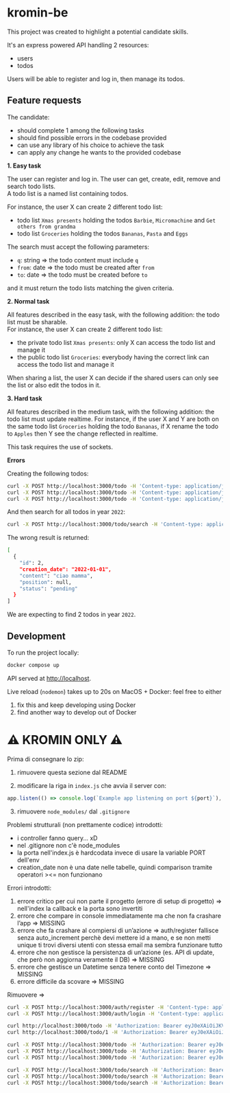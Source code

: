 # kromin-be

This project was created to highlight a potential candidate skills.

It's an express powered API handling 2 resources:
- users
- todos

Users will be able to register and log in, then manage its todos.

## Feature requests

The candidate:
- should complete 1 among the following tasks
- should find possible errors in the codebase provided
- can use any library of his choice to achieve the task
- can apply any change he wants to the provided codebase

**1. Easy task**

The user can register and log in.
The user can get, create, edit, remove and search todo lists.  
A todo list is a named list containing todos.

For instance, the user X can create 2 different todo list:
- todo list `Xmas presents` holding the todos `Barbie`, `Micromachine` and `Get others from grandma`
- todo list `Groceries` holding the todos `Bananas`, `Pasta` and `Eggs`

The search must accept the following parameters:
- `q`: string => the todo content must include `q`
- `from`: date => the todo must be created after `from`
- `to`: date => the todo must be created before `to`
  
and it must return the todo lists matching the given criteria.

**2. Normal task**

All features described in the easy task, with the following addition: the todo list must be sharable.  
For instance, the user X can create 2 different todo list: 
- the private todo list `Xmas presents`: only X can access the todo list and manage it
- the public todo list `Groceries`: everybody having the correct link can access the todo list and manage it

When sharing a list, the user X can decide if the shared users can only see the list or also edit the todos in it. 

**3. Hard task**

All features described in the medium task, with the following addition: the todo list must update realtime.
For instance, if the user X and Y are both on the same todo list `Groceries` holding the todo `Bananas`, if X rename the todo to `Apples` then Y see the change reflected in realtime. 

This task requires the use of sockets.

**Errors**

Creating the following todos:
```sh
curl -X POST http://localhost:3000/todo -H 'Content-type: application/json' -d '{"content":"ciao papà"}'
curl -X POST http://localhost:3000/todo -H 'Content-type: application/json' -d '{"content":"ciao mamma","creation_date":"2022-01-01"}'
curl -X POST http://localhost:3000/todo -H 'Content-type: application/json' -d '{"content":"hello mom","creation_date":"2022-12-31T00:00:00"}'
```

And then search for all todos in year `2022`:
```sh
curl -X POST http://localhost:3000/todo/search -H 'Content-type: application/json' -d '{"from":"2022-01-01","to":"2022-12-31"}'
```

The wrong result is returned:
```sh
[
  {
    "id": 2,
    "creation_date": "2022-01-01",
    "content": "ciao mamma",
    "position": null,
    "status": "pending"
  }
]
```

We are expecting to find 2 todos in year `2022`. 

## Development

To run the project locally:
```sh
docker compose up
```

API served at <http://localhost>.  

Live reload (`nodemon`) takes up to 20s on MacOS + Docker: feel free to either
1) fix this and keep developing using Docker
2) find another way to develop out of Docker

# ⚠️ KROMIN ONLY ⚠️

Prima di consegnare lo zip:

1. rimuovere questa sezione dal README

2. modificare la riga in `index.js` che avvia il server con:
```js
app.listen(() => console.log(`Example app listening on port ${port}`), port);
```

3. rimuovere `node_modules/` dal `.gitignore`

Problemi strutturali (non prettamente codice) introdotti:
- i controller fanno query... xD
- nel .gitignore non c'è node_modules
- la porta nell'index.js è hardcodata invece di usare la variable PORT dell'env
- creation_date non è una date nelle tabelle, quindi comparison tramite operatori ><= non funzionano

Errori introdotti:
1. errore critico per cui non parte il progetto (errore di setup di progetto) => nell'index la callback e la porta sono invertiti
2. errore che compare in console immediatamente ma che non fa crashare l’app => MISSING
3. errore che fa crashare al compiersi di un’azione => auth/register fallisce senza auto_increment perchè devi mettere id a mano, e se non metti unique ti trovi diversi utenti con stessa email ma sembra funzionare tutto
4. errore che non gestisce la persistenza di un’azione (es. API di update, che però non aggiorna veramente il DB) => MISSING
5. errore che gestisce un Datetime senza tenere conto del Timezone => MISSING
6. errore difficile da scovare => MISSING


Rimuovere => 
```sh
curl -X POST http://localhost:3000/auth/register -H 'Content-type: application/json' -d '{"email":"john@gmail.com","password":"password"}'
curl -X POST http://localhost:3000/auth/login -H 'Content-type: application/json' -d '{"email":"john@gmail.com","password":"password"}'

curl http://localhost:3000/todo -H 'Authorization: Bearer eyJ0eXAiOiJKV1QiLCJhbGciOiJIUzI1NiJ9.eyJpZCI6MSwiZW1haWwiOiJqb2huQGdtYWlsLmNvbSJ9.yDrGoBzVPIN_JVlqNF9lmPPRSXE-vp0jv4ybW5tEXsE'
curl http://localhost:3000/todo/1 -H 'Authorization: Bearer eyJ0eXAiOiJKV1QiLCJhbGciOiJIUzI1NiJ9.eyJpZCI6MSwiZW1haWwiOiJqb2huQGdtYWlsLmNvbSJ9.yDrGoBzVPIN_JVlqNF9lmPPRSXE-vp0jv4ybW5tEXsE'

curl -X POST http://localhost:3000/todo -H 'Authorization: Bearer eyJ0eXAiOiJKV1QiLCJhbGciOiJIUzI1NiJ9.eyJpZCI6MSwiZW1haWwiOiJqb2huQGdtYWlsLmNvbSJ9.yDrGoBzVPIN_JVlqNF9lmPPRSXE-vp0jv4ybW5tEXsE' -H 'Content-type: application/json' -d '{"content":"ciao papà"}'
curl -X POST http://localhost:3000/todo -H 'Authorization: Bearer eyJ0eXAiOiJKV1QiLCJhbGciOiJIUzI1NiJ9.eyJpZCI6MSwiZW1haWwiOiJqb2huQGdtYWlsLmNvbSJ9.yDrGoBzVPIN_JVlqNF9lmPPRSXE-vp0jv4ybW5tEXsE' -H 'Content-type: application/json' -d '{"content":"ciao mamma","creation_date":"2022-01-01"}'
curl -X POST http://localhost:3000/todo -H 'Authorization: Bearer eyJ0eXAiOiJKV1QiLCJhbGciOiJIUzI1NiJ9.eyJpZCI6MSwiZW1haWwiOiJqb2huQGdtYWlsLmNvbSJ9.yDrGoBzVPIN_JVlqNF9lmPPRSXE-vp0jv4ybW5tEXsE' -H 'Content-type: application/json' -d '{"content":"hello mom","creation_date":"2022-12-31T00:00:00"}'

curl -X POST http://localhost:3000/todo/search -H 'Authorization: Bearer eyJ0eXAiOiJKV1QiLCJhbGciOiJIUzI1NiJ9.eyJpZCI6MSwiZW1haWwiOiJqb2huQGdtYWlsLmNvbSJ9.yDrGoBzVPIN_JVlqNF9lmPPRSXE-vp0jv4ybW5tEXsE' -H 'Content-type: application/json' -d '{"q":"ciao","from":"2023-01-01"}'
curl -X POST http://localhost:3000/todo/search -H 'Authorization: Bearer eyJ0eXAiOiJKV1QiLCJhbGciOiJIUzI1NiJ9.eyJpZCI6MSwiZW1haWwiOiJqb2huQGdtYWlsLmNvbSJ9.yDrGoBzVPIN_JVlqNF9lmPPRSXE-vp0jv4ybW5tEXsE' -H 'Content-type: application/json' -d '{"q":"ciao","from":"2023-01-01","to":"2023-12-12"}'
curl -X POST http://localhost:3000/todo/search -H 'Authorization: Bearer eyJ0eXAiOiJKV1QiLCJhbGciOiJIUzI1NiJ9.eyJpZCI6MSwiZW1haWwiOiJqb2huQGdtYWlsLmNvbSJ9.yDrGoBzVPIN_JVlqNF9lmPPRSXE-vp0jv4ybW5tEXsE' -H 'Content-type: application/json' -d '{"q":"ciao","from":"2022-01-01","to":"2022-12-31"}'
```